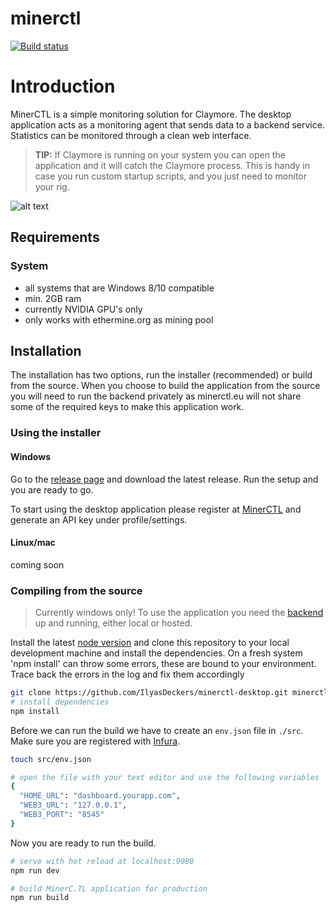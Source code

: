 # minerctl
[![Build status](https://ci.appveyor.com/api/projects/status/u5gdsuift0axccr8/branch/master?svg=true)](https://ci.appveyor.com/project/IlyasDeckers/minerctl-desktop/branch/master)

# Introduction
MinerCTL is a simple monitoring solution for Claymore. The desktop application acts as a monitoring agent that sends data to a backend service. Statistics can be monitored through a clean web interface. 

> **TIP:** If Claymore is running on your system you can open the application and it will catch the Claymore process. This is handy in case you run custom startup scripts, and you just need to monitor your rig.

![alt text](https://s3.eu-central-1.amazonaws.com/minerctldownloads/Capture_cropped.png "https://minerctl.eu")

## Requirements
### System
- all systems that are Windows 8/10 compatible
- min. 2GB ram
- currently NVIDIA GPU's only
- only works with ethermine.org as mining pool

## Installation
The installation has two options, run the installer (recommended) or build from the source. When you choose to build the application from the source you will need to run the backend privately as minerctl.eu will not share some of the required keys to make this application work.

### Using the installer
#### Windows
Go to the [release page](https://github.com/IlyasDeckers/minerctl-desktop/releases) and download the latest release. Run the setup and you are ready to go.

To start using the desktop application please register at [MinerCTL](https://minerctl.eu) and generate an API key under profile/settings.

#### Linux/mac
coming soon

### Compiling from the source
> Currently windows only! To use the application you need the [backend](https://github.com/IlyasDeckers/minerctl-backend) up and running, either local or hosted.

Install the latest [node version](https://nodejs.org/en/) and clone this repository to your local development machine and install the dependencies. On a fresh system 'npm install' can throw some errors, these are bound to your environment. Trace back the errors in the log and fix them accordingly

``` bash
git clone https://github.com/IlyasDeckers/minerctl-desktop.git minerctl-desktop
# install dependencies
npm install
```
Before we can run the build we have to create an `env.json` file in `./src`. Make sure you are registered with [Infura](https://infura.io/).

``` bash
touch src/env.json

# open the file with your text editor and use the following variables
{
  "HOME_URL": "dashboard.yourapp.com",
  "WEB3_URL": "127.0.0.1",
  "WEB3_PORT": "8545"
}
```
Now you are ready to run the build.

``` bash
# serve with hot reload at localhost:9080
npm run dev

# build MinerC.TL application for production
npm run build
```
